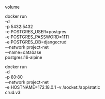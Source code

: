 volume 

docker run \
    -d \
    -p 5432:5432 \
    -e POSTGRES_USER=postgres \
    -e POSTGRES_PASSWORD=1111 \
    -e POSTGRES_DB=djangocrud \
    --network project-net \
    --name=database \
    postgres:16-alpine

docker run \
    -d \
    -p 80:80 \
    --network project-net \
    -e HOSTNAME=172.18.0.1
    -v /socket:/app/static \
    crud:v3
